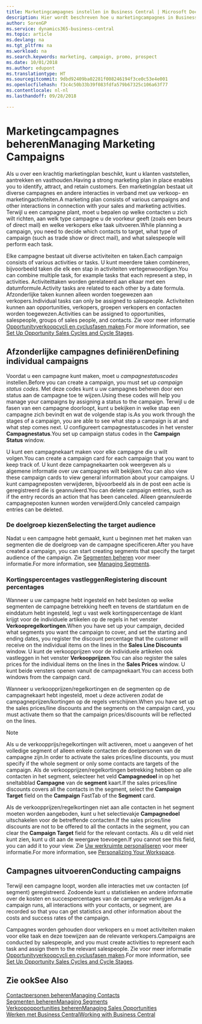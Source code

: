 ```yaml
---
title: Marketingcampagnes instellen in Business Central | Microsoft Docs
description: Hier wordt beschreven hoe u marketingcampagnes in Business Central instelt en uitvoert om prospects te vinden en aan te trekken en klanten vast te houden.
author: SorenGP
ms.service: dynamics365-business-central
ms.topic: article
ms.devlang: na
ms.tgt_pltfrm: na
ms.workload: na
ms.search.keywords: marketing, campaign, promo, prospect
ms.date: 10/01/2018
ms.author: edupont
ms.translationtype: HT
ms.sourcegitcommit: 9dbd92409ba02281f008246194f3ce0c53e4e001
ms.openlocfilehash: f3c4c50b33b39f083fdfa579b67325c106a63f77
ms.contentlocale: nl-nl
ms.lasthandoff: 09/28/2018

---
```

# <a name="managing-marketing-campaigns"></a><span data-ttu-id="b2e36-103">Marketingcampagnes beheren</span><span class="sxs-lookup"><span data-stu-id="b2e36-103">Managing Marketing Campaigns</span></span>
<span data-ttu-id="b2e36-104">Als u over een krachtig marketingplan beschikt, kunt u klanten vaststellen, aantrekken en vasthouden.</span><span class="sxs-lookup"><span data-stu-id="b2e36-104">Having a strong marketing plan in place enables you to identify, attract, and retain customers.</span></span> <span data-ttu-id="b2e36-105">Een marketingplan bestaat uit diverse campagnes en andere interacties in verband met uw verkoop- en marketingactiviteiten.</span><span class="sxs-lookup"><span data-stu-id="b2e36-105">A marketing plan consists of various campaigns and other interactions in connection with your sales and marketing activities.</span></span> <span data-ttu-id="b2e36-106">Terwijl u een campagne plant, moet u bepalen op welke contacten u zich wilt richten, aan welk type campagne u de voorkeur geeft (zoals een beurs of direct mail) en welke verkopers elke taak uitvoeren.</span><span class="sxs-lookup"><span data-stu-id="b2e36-106">While planning a campaign, you need to decide which contacts to target, what type of campaign (such as trade show or direct mail), and what salespeople will perform each task.</span></span>

<span data-ttu-id="b2e36-107">Elke campagne bestaat uit diverse activiteiten en taken.</span><span class="sxs-lookup"><span data-stu-id="b2e36-107">Each campaign consists of various activities or tasks.</span></span> <span data-ttu-id="b2e36-108">U kunt meerdere taken combineren, bijvoorbeeld taken die elk een stap in activiteiten vertegenwoordigen.</span><span class="sxs-lookup"><span data-stu-id="b2e36-108">You can combine multiple task, for example tasks that each represent a step, in activities.</span></span> <span data-ttu-id="b2e36-109">Activiteittaken worden gerelateerd aan elkaar met een datumformule.</span><span class="sxs-lookup"><span data-stu-id="b2e36-109">Activity tasks are related to each other by a date formula.</span></span> <span data-ttu-id="b2e36-110">Afzonderlijke taken kunnen alleen worden toegewezen aan verkopers.</span><span class="sxs-lookup"><span data-stu-id="b2e36-110">Individual tasks can only be assigned to salespeople.</span></span> <span data-ttu-id="b2e36-111">Activiteiten kunnen aan opportunities, verkopers, groepen verkopers en contacten worden toegewezen.</span><span class="sxs-lookup"><span data-stu-id="b2e36-111">Activities can be assigned to opportunities, salespeople, groups of sales people, and contacts.</span></span> <span data-ttu-id="b2e36-112">Zie voor meer informatie [Opportunityverkoopcycli en cyclusfasen maken](marketing-how-setup-opportunity-sales-cycles-stages.md).</span><span class="sxs-lookup"><span data-stu-id="b2e36-112">For more information, see [Set Up Opportunity Sales Cycles and Cycle Stages](marketing-how-setup-opportunity-sales-cycles-stages.md).</span></span>

## <a name="defining-individual-campaigns"></a><span data-ttu-id="b2e36-113">Afzonderlijke campagnes definiëren</span><span class="sxs-lookup"><span data-stu-id="b2e36-113">Defining individual campaigns</span></span>
<span data-ttu-id="b2e36-114">Voordat u een campagne kunt maken, moet u *campagnestatuscodes* instellen.</span><span class="sxs-lookup"><span data-stu-id="b2e36-114">Before you can create a campaign, you must set up *campaign status codes*.</span></span> <span data-ttu-id="b2e36-115">Met deze codes kunt u uw campagnes beheren door een status aan de campagne toe te wijzen.</span><span class="sxs-lookup"><span data-stu-id="b2e36-115">Using these codes will help you manage your campaigns by assigning a status to the campaign.</span></span> <span data-ttu-id="b2e36-116">Terwijl u de fasen van een campagne doorloopt, kunt u bekijken in welke stap een campagne zich bevindt en wat de volgende stap is.</span><span class="sxs-lookup"><span data-stu-id="b2e36-116">As you work through the stages of a campaign, you are able to see what step a campaign is at and what step comes next.</span></span> <span data-ttu-id="b2e36-117">U configureert campagnestatuscodes in het venster **Campagnestatus**.</span><span class="sxs-lookup"><span data-stu-id="b2e36-117">You set up campaign status codes in the **Campaign Status** window.</span></span>

<span data-ttu-id="b2e36-118">U kunt een campagnekaart maken voor elke campagne die u wilt volgen.</span><span class="sxs-lookup"><span data-stu-id="b2e36-118">You can create a campaign card for each campaign that you want to keep track of.</span></span> <span data-ttu-id="b2e36-119">U kunt deze campagnekaarten ook weergeven als u algemene informatie over uw campagnes wilt bekijken.</span><span class="sxs-lookup"><span data-stu-id="b2e36-119">You can also view these campaign cards to view general information about your campaigns.</span></span>
<span data-ttu-id="b2e36-120">U kunt campagneposten verwijderen, bijvoorbeeld als in de post een actie is geregistreerd die is geannuleerd.</span><span class="sxs-lookup"><span data-stu-id="b2e36-120">You can delete campaign entries, such as if the entry records an action that has been canceled.</span></span> <span data-ttu-id="b2e36-121">Alleen geannuleerde campagneposten kunnen worden verwijderd.</span><span class="sxs-lookup"><span data-stu-id="b2e36-121">Only canceled campaign entries can be deleted.</span></span>

### <a name="selecting-the-target-audience"></a><span data-ttu-id="b2e36-122">De doelgroep kiezen</span><span class="sxs-lookup"><span data-stu-id="b2e36-122">Selecting the target audience</span></span>
<span data-ttu-id="b2e36-123">Nadat u een campagne hebt gemaakt, kunt u beginnen met het maken van segmenten die de doelgroep van de campagne specificeren.</span><span class="sxs-lookup"><span data-stu-id="b2e36-123">After you have created a campaign, you can start creating segments that specify the target audience of the campaign.</span></span> <span data-ttu-id="b2e36-124">Zie [Segmenten beheren](marketing-segments.md) voor meer informatie.</span><span class="sxs-lookup"><span data-stu-id="b2e36-124">For more information, see [Managing Segments](marketing-segments.md).</span></span>

### <a name="registering-discount-percentages"></a><span data-ttu-id="b2e36-125">Kortingspercentages vastleggen</span><span class="sxs-lookup"><span data-stu-id="b2e36-125">Registering discount percentages</span></span>
<span data-ttu-id="b2e36-126">Wanneer u uw campagne hebt ingesteld en hebt besloten op welke segmenten de campagne betrekking heeft en tevens de startdatum en de einddatum hebt ingesteld, legt u vast welk kortingspercentage de klant krijgt voor de individuele artikelen op de regels in het venster **Verkoopregelkortingen**.</span><span class="sxs-lookup"><span data-stu-id="b2e36-126">When you have set up your campaign, decided what segments you want the campaign to cover, and set the starting and ending dates, you register the discount percentage that the customer will receive on the individual items on the lines in the **Sales Line Discounts** window.</span></span> <span data-ttu-id="b2e36-127">U kunt de verkoopprijzen voor de individuele artikelen ook vastleggen in het venster **Verkoopprijzen**.</span><span class="sxs-lookup"><span data-stu-id="b2e36-127">You can also register the sales prices for the individual items on the lines in the **Sales Prices** window.</span></span> <span data-ttu-id="b2e36-128">U kunt beide vensters openen vanuit de campagnekaart.</span><span class="sxs-lookup"><span data-stu-id="b2e36-128">You can access both windows from the campaign card.</span></span>

 <span data-ttu-id="b2e36-129">Wanneer u verkoopprijzen/regelkortingen en de segmenten op de campagnekaart hebt ingesteld, moet u deze activeren zodat de campagneprijzen/kortingen op de regels verschijnen.</span><span class="sxs-lookup"><span data-stu-id="b2e36-129">When you have set up the sales prices/line discounts and the segments on the campaign card, you must activate them so that the campaign prices/discounts will be reflected on the lines.</span></span>

> [!NOTE]  
>   <span data-ttu-id="b2e36-130">Als u de verkoopprijs/regelkortingen wilt activeren, moet u aangeven of het volledige segment of alleen enkele contacten de doelpersonen van de campagne zijn.</span><span class="sxs-lookup"><span data-stu-id="b2e36-130">In order to activate the sales prices/line discounts, you must specify if the whole segment or only some contacts are targets of the campaign.</span></span> <span data-ttu-id="b2e36-131">Als de verkoopprijzen/regelkortingen betrekking hebben op alle contacten in het segment, selecteer het veld **Campagnedoel** in op het sneltabblad **Campagne** van de **segment** kaart.</span><span class="sxs-lookup"><span data-stu-id="b2e36-131">If the sales prices/line discounts covers all the contacts in the segment, select the **Campaign Target** field on the **Campaign** FastTab of the **Segment** card.</span></span>

<span data-ttu-id="b2e36-132">Als de verkoopprijzen/regelkortingen niet aan alle contacten in het segment moeten worden aangeboden, kunt u het selectievakje **Campagnedoel** uitschakelen voor de betreffende contacten.</span><span class="sxs-lookup"><span data-stu-id="b2e36-132">If the sales prices/line discounts are not to be offered to all the contacts in the segment, you can clear the **Campaign Target** field for the relevant contacts.</span></span> <span data-ttu-id="b2e36-133">Als u dit veld niet kunt zien, kunt u dit aan de weergave toevoegen.</span><span class="sxs-lookup"><span data-stu-id="b2e36-133">If you cannot see this field, you can add it to your view.</span></span> <span data-ttu-id="b2e36-134">Zie [Uw werkruimte personaliseren](ui-personalization-user.md) voor meer informatie.</span><span class="sxs-lookup"><span data-stu-id="b2e36-134">For more information, see [Personalizing Your Workspace](ui-personalization-user.md).</span></span>

## <a name="conducting-campaigns"></a><span data-ttu-id="b2e36-135">Campagnes uitvoeren</span><span class="sxs-lookup"><span data-stu-id="b2e36-135">Conducting campaigns</span></span>
<span data-ttu-id="b2e36-136">Terwijl een campagne loopt, worden alle interacties met uw contacten (of segment) geregistreerd. Zodoende kunt u statistieken en andere informatie over de kosten en succespercentages van de campagne verkrijgen.</span><span class="sxs-lookup"><span data-stu-id="b2e36-136">As a campaign runs, all interactions with your contacts, or segment, are recorded so that you can get statistics and other information about the costs and success rates of the campaign.</span></span>

<span data-ttu-id="b2e36-137">Campagnes worden gehouden door verkopers en u moet activiteiten maken voor elke taak en deze toewijzen aan de relevante verkopers.</span><span class="sxs-lookup"><span data-stu-id="b2e36-137">Campaigns are conducted by salespeople, and you must create activities to represent each task and assign them to the relevant salespeople.</span></span> <span data-ttu-id="b2e36-138">Zie voor meer informatie [Opportunityverkoopcycli en cyclusfasen maken](marketing-how-setup-opportunity-sales-cycles-stages.md).</span><span class="sxs-lookup"><span data-stu-id="b2e36-138">For more information, see [Set Up Opportunity Sales Cycles and Cycle Stages](marketing-how-setup-opportunity-sales-cycles-stages.md).</span></span>

## <a name="see-also"></a><span data-ttu-id="b2e36-139">Zie ook</span><span class="sxs-lookup"><span data-stu-id="b2e36-139">See Also</span></span>
[<span data-ttu-id="b2e36-140">Contactpersonen beheren</span><span class="sxs-lookup"><span data-stu-id="b2e36-140">Managing Contacts</span></span>](marketing-contacts.md)  
[<span data-ttu-id="b2e36-141">Segmenten beheren</span><span class="sxs-lookup"><span data-stu-id="b2e36-141">Managing Segments</span></span>](marketing-segments.md)  
[<span data-ttu-id="b2e36-142">Verkoopopportunities beheren</span><span class="sxs-lookup"><span data-stu-id="b2e36-142">Managing Sales Opportunities</span></span>](marketing-manage-sales-opportunities.md)  
[<span data-ttu-id="b2e36-143">Werken met Business Central</span><span class="sxs-lookup"><span data-stu-id="b2e36-143">Working with Business Central</span></span>](ui-work-product.md)  


